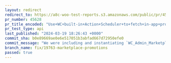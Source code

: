 ```yaml
---
layout: redirect
redirect_to: https://a8c-woo-test-reports.s3.amazonaws.com/public/pr/45628/api/index.html
pr_number: 45628
pr_title_encoded: "Use+WC+built-in+Action+Scheduler+to+fetch+in-app+promotions"
pr_test_type: api
last_published: "2024-03-19 18:26:43 +0000"
commit_sha: b0e89669ae0e6e517051b3abfad667d72950efe0
commit_message: "We were including and instantiating `WC_Admin_Marketplace_Promotions`…"
branch_name: fix/19763-marketplace-promotions
passed: true
---
```

